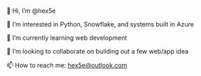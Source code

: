 👋 Hi, I’m @hex5e

👀 I’m interested in Python, Snowflake, and systems built in Azure

🌱 I’m currently learning web development

💞️ I’m looking to collaborate on building out a few web/app idea

📫 How to reach me:  hex5e@outlook.com
